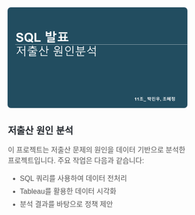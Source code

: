 <div style="font-family: Arial, sans-serif; text-align: center; margin-top: 20px;">
  <!-- 이미지 -->
  <img src="https://github.com/jinjin7766/Portfolio/blob/main/SQL_%ED%91%9C%EC%A7%80.png" alt="SQL 프로젝트" style="width: 80%; height: auto; border-radius: 8px; border: 1px solid #d8dee4;">

  <!-- 설명 -->
  <div style="margin-top: 20px; text-align: left; width: 80%; margin-left: auto; margin-right: auto;">
    <h2 style="color: #282d33;">저출산 원인 분석</h2>
    <p style="font-size: 16px; color: #585858;">
      이 프로젝트는 저출산 문제의 원인을 데이터 기반으로 분석한 프로젝트입니다. 주요 작업은 다음과 같습니다:
    </p>
    <ul style="font-size: 16px; color: #585858; line-height: 1.8;">
      <li>SQL 쿼리를 사용하여 데이터 전처리</li>
      <li>Tableau를 활용한 데이터 시각화</li>
      <li>분석 결과를 바탕으로 정책 제안</li>
    </ul>
  </div>
</div>
